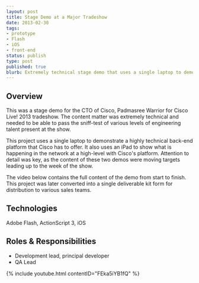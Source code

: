 ```yaml
---
layout: post
title: Stage Demo at a Major Tradeshow
date: 2013-02-30
tags:
- prototype
- Flash
- iOS
- front-end
status: publish
type: post
published: true
blurb: Extremely technical stage demo that uses a single laptop to demonstrate a highly technical back-end platform. Attention to detail was key, as the content of these two demos were moving targets leading up to the week of the show.
---
```

## Overview

This was a stage demo for the CTO of Cisco, Padmasree Warrior for Cisco Live! 2013 tradeshow. The content matter was extremely technical and needed to be able to pass the sniff-test of various levels of engineering talent present at the show.

This project uses a single laptop to demonstrate a highly technical back-end platform that Cisco has to offer. It also uses an iPad to show what is happening in the network at a high-level with Cisco's platform. Attention to detail was key, as the content of these two demos were moving targets leading up to the week of the show.

The video below contains the full content of the demo from start to finish. This project was later converted into a single deliverable kit form for distribution to various sales teams.

## Technologies

Adobe Flash, ActionScript 3, iOS

## Roles &amp; Responsibilities

- Development lead, principal developer
- QA Lead

{% include youtube.html contentID="FEka5iYB1fQ" %}
